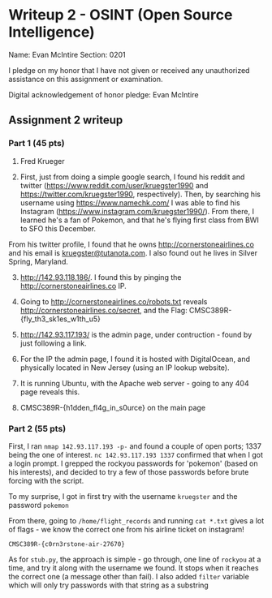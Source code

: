 Writeup 2 - OSINT (Open Source Intelligence)
======

Name: Evan McIntire
Section: 0201

I pledge on my honor that I have not given or received any unauthorized assistance on this assignment or examination.

Digital acknowledgement of honor pledge: Evan McIntire

## Assignment 2 writeup

### Part 1 (45 pts)

1. Fred Krueger

2. First, just from doing a simple google search, I found his reddit and twitter (https://www.reddit.com/user/kruegster1990 and https://twitter.com/kruegster1990, respectively). Then, by searching his username using https://www.namechk.com/ I was able to find his Instagram (https://www.instagram.com/kruegster1990/). From there, I learned he's a fan of Pokemon, and that he's flying first class from BWI to SFO this December.

From his twitter profile, I found that he owns http://cornerstoneairlines.co and his email is kruegster@tutanota.com. I also found out he lives in Silver Spring, Maryland.

3. http://142.93.118.186/. I found this by pinging the http://cornerstoneairlines.co IP.

4. Going to http://cornerstoneairlines.co/robots.txt reveals http://cornerstoneairlines.co/secret, and the Flag: CMSC389R-{fly_th3_sk1es_w1th_u5}

5. http://142.93.117.193/ is the admin page, under contruction - found by just following a link.

6. For the IP the admin page, I found it is hosted with DigitalOcean, and physically located in New Jersey (using an IP lookup website).

7. It is running Ubuntu, with the Apache web server - going to any 404 page reveals this.

8. CMSC389R-{h1dden_fl4g_in_s0urce} on the main page

### Part 2 (55 pts)

First, I ran `nmap 142.93.117.193 -p-` and found a couple of open ports; 1337 being the one of interest. `nc 142.93.117.193 1337` confirmed that when I got a login prompt. I grepped the rockyou passwords for 'pokemon' (based on his interests), and decided to try a few of those passwords before brute forcing with the script.

To my surprise, I got in first try with the username `kruegster` and the password `pokemon`

From there, going to `/home/flight_records` and running `cat *.txt` gives a lot of flags - we know the correct one from his airline ticket on instagram!

```
CMSC389R-{c0rn3rstone-air-27670}
```

As for `stub.py`, the approach is simple - go through, one line of `rockyou` at a time, and try it along with the username we found. It stops when it reaches the correct one (a message other than fail). I also added `filter` variable which will only try passwords with that string as a substring
